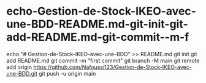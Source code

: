 # echo-Gestion-de-Stock-IKEO-avec-une-BDD-README.md-git-init-git-add-README.md-git-commit--m-f
echo "# Gestion-de-Stock-IKEO-avec-une-BDD" >> README.md git init git add README.md git commit -m "first commit" git branch -M main git remote add origin https://github.com/Nafoussi123/Gestion-de-Stock-IKEO-avec-une-BDD.git git push -u origin main
